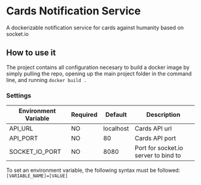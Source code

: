 # Cards Notification Service

A dockerizable notification service for cards against humanity based on socket.io

## How to use it

The project contains all configuration necesary to build a docker image by simply pulling the repo, opening up the main project folder in the command line, and running ```docker build .```

### Settings

| Environment Variable | Required | Default | Description |
| --- | --- | --- | --- |
| API_URL | NO | localhost | Cards API url |
| API_PORT | NO | 80 | Cards API port |
| SOCKET_IO_PORT | NO | 8080 | Port for socket.io server to bind to |

To set an environment variable, the following syntax must be followed: ```[VARIABLE_NAME]=[VALUE]```
